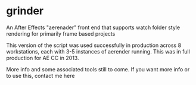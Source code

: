 grinder
=======

An After Effects "aerenader" front end that supports watch folder style rendering for primarily frame based projects

This version of the script was used successfully in production across 8 workstations, each with 3-5 instances of aerender running. This was in full production for AE CC in 2013.

More info and some associated tools still to come. If you want more info or to use this, contact me here
